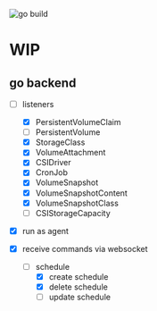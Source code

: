![go build](https://github.com/iamsmartad/cronshot/actions/workflows/go.yml/badge.svg)

# WIP

## go backend

- [ ] listeners

  - [x] PersistentVolumeClaim
  - [ ] PersistentVolume
  - [x] StorageClass
  - [x] VolumeAttachment
  - [x] CSIDriver
  - [x] CronJob
  - [x] VolumeSnapshot
  - [x] VolumeSnapshotContent
  - [x] VolumeSnapshotClass
  - [ ] CSIStorageCapacity

- [x] run as agent
- [x] receive commands via websocket
  - [ ] schedule
    - [x] create schedule
    - [x] delete schedule
    - [ ] update schedule
